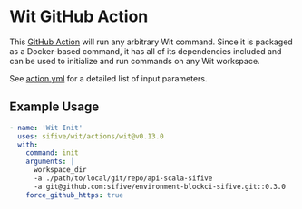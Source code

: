 # Wit GitHub Action

This [GitHub Action](https://github.com/features/actions) will run any arbitrary
Wit command. Since it is packaged as a Docker-based command, it has all of its
dependencies included and can be used to initialize and run commands on any Wit
workspace.

See [action.yml](./action.yml) for a detailed list of input parameters.

## Example Usage

```yaml
- name: 'Wit Init'
  uses: sifive/wit/actions/wit@v0.13.0
  with:
    command: init
    arguments: |
      workspace_dir
      -a ./path/to/local/git/repo/api-scala-sifive
      -a git@github.com:sifive/environment-blockci-sifive.git::0.3.0
    force_github_https: true
```
